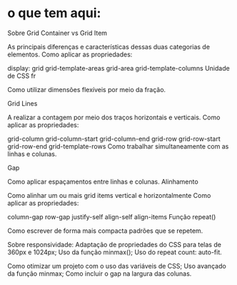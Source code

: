 # o que tem aqui: 

Sobre Grid Container vs Grid Item

As principais diferenças e características dessas duas categorias de elementos.
Como aplicar as propriedades:

display: grid
grid-template-areas
grid-area
grid-template-columns
Unidade de CSS fr

Como utilizar dimensões flexíveis por meio da fração.

Grid Lines

A realizar a contagem por meio dos traços horizontais e verticais.
Como aplicar as propriedades:

grid-column
grid-column-start
grid-column-end
grid-row
grid-row-start
grid-row-end
grid-template-rows
Como trabalhar simultaneamente com as linhas e colunas.

Gap

Como aplicar espaçamentos entre linhas e colunas.
Alinhamento

Como alinhar um ou mais grid items vertical e horizontalmente
Como aplicar as propriedades:

column-gap
row-gap
justify-self
align-self
align-items
Função repeat()

Como escrever de forma mais compacta padrões que se repetem.

Sobre responsividade:
Adaptação de propriedades do CSS para telas de 360px e 1024px;
Uso da função minmax();
Uso do repeat count: auto-fit.

Como otimizar um projeto com o uso das variáveis de CSS;
Uso avançado da função minmax;
Como incluir o gap na largura das colunas.